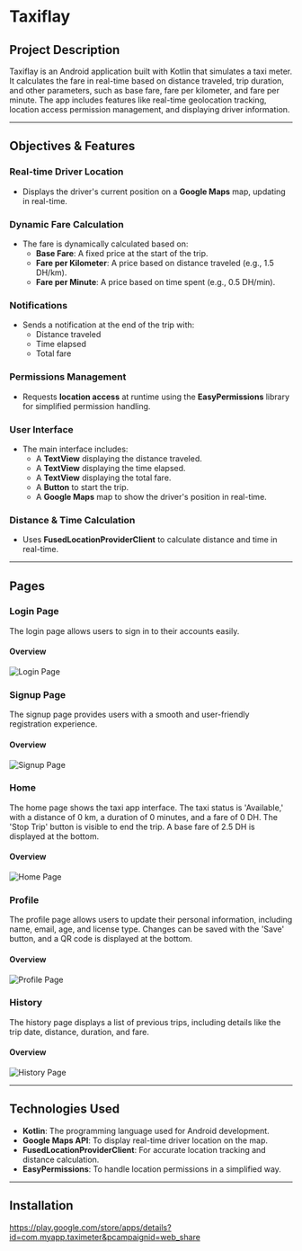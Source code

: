# **Taxiflay**

## **Project Description**
Taxiflay is an Android application built with Kotlin that simulates a taxi meter. It calculates the fare in real-time based on distance traveled, trip duration, and other parameters, such as base fare, fare per kilometer, and fare per minute. The app includes features like real-time geolocation tracking, location access permission management, and displaying driver information.

---

## **Objectives & Features**

### **Real-time Driver Location**
- Displays the driver's current position on a **Google Maps** map, updating in real-time.

### **Dynamic Fare Calculation**
- The fare is dynamically calculated based on:
  - **Base Fare**: A fixed price at the start of the trip.
  - **Fare per Kilometer**: A price based on distance traveled (e.g., 1.5 DH/km).
  - **Fare per Minute**: A price based on time spent (e.g., 0.5 DH/min).

### **Notifications**
- Sends a notification at the end of the trip with:
  - Distance traveled
  - Time elapsed
  - Total fare

### **Permissions Management**
- Requests **location access** at runtime using the **EasyPermissions** library for simplified permission handling.

### **User Interface**
- The main interface includes:
  - A **TextView** displaying the distance traveled.
  - A **TextView** displaying the time elapsed.
  - A **TextView** displaying the total fare.
  - A **Button** to start the trip.
  - A **Google Maps** map to show the driver's position in real-time.

### **Distance & Time Calculation**
- Uses **FusedLocationProviderClient** to calculate distance and time in real-time.

---

## **Pages**

### **Login Page**
The login page allows users to sign in to their accounts easily.

#### Overview
![Login Page](https://github.com/user-attachments/assets/defb1589-a58b-4496-a5e8-9503dab8596b)

### **Signup Page**
The signup page provides users with a smooth and user-friendly registration experience.

#### Overview
![Signup Page](https://github.com/user-attachments/assets/b401bfbd-08c1-4c7a-9f78-01d3ab4ea830)

### **Home**
The home page shows the taxi app interface. The taxi status is 'Available,' with a distance of 0 km, a duration of 0 minutes, and a fare of 0 DH. The 'Stop Trip' button is visible to end the trip. A base fare of 2.5 DH is displayed at the bottom.

#### Overview
![Home Page](https://github.com/user-attachments/assets/7c9f40c3-28fb-444c-a404-143f401db010)

### **Profile**
The profile page allows users to update their personal information, including name, email, age, and license type. Changes can be saved with the 'Save' button, and a QR code is displayed at the bottom.

#### Overview
![Profile Page](https://github.com/user-attachments/assets/a649e603-4850-44a9-b9c0-9eb050c8890b)

### **History**
The history page displays a list of previous trips, including details like the trip date, distance, duration, and fare.

#### Overview
![History Page](https://github.com/user-attachments/assets/f07d416a-6980-4beb-8302-e6121d8a0d2d)

---

## **Technologies Used**
- **Kotlin**: The programming language used for Android development.
- **Google Maps API**: To display real-time driver location on the map.
- **FusedLocationProviderClient**: For accurate location tracking and distance calculation.
- **EasyPermissions**: To handle location permissions in a simplified way.

---

## **Installation**
https://play.google.com/store/apps/details?id=com.myapp.taximeter&pcampaignid=web_share
